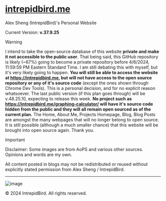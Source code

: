 # [intrepidbird.me](https://intrepidbird.me)

Alex Sheng (IntrepidBird)'s Personal Website

Current Version: **v.37.9.25**

> [!WARNING]  
> I intend to take the open-source database of this website **private and make it not accessible to the public user**. That being said, this GitHub repository is likely (~67%) going to become a private repository before 4/6/2024, 11:59:59 PM Eastern Standard Time. I am still debating this with myself, but it's very likely going to happen. **You will still be able to access the website at https://intrepidbird.me, but will not have access to the open source repository or any of it's source code** (except the ones shown through Chrome Dev Tools). This is a personal decision, and for no explicit reason whatsoever. The last public version (if this plan goes through) will be v.48.25.10, expecting to release this week. **No project such as https://intrepidbird.me/graphing-calculator/ will have it's source code hidden from the public and they will all remain open sourced as of the current plan.** The Home, About Me, Projects Homepage, Blog, Blog Posts are amongst the many webpages that will no longer belong to open source. It is still possible (although a much smaller chance) that this website will be brought into open source again. Thank you.

> [!IMPORTANT]  
> Disclaimer: Some images are from AoPS and various other sources. Opinions and words are my own.

All content posted in blogs may not be redistributed or reused without explicitly stated permission from Alex Sheng / IntrepidBird.

----------------------------------------------

![image](https://github.com/intrepidbird/intrepidbird.github.io/assets/140008493/cd1f5c53-2e98-42e3-a331-3582f7ef6008)

© 2024 IntrepidBird. All rights reserved.
